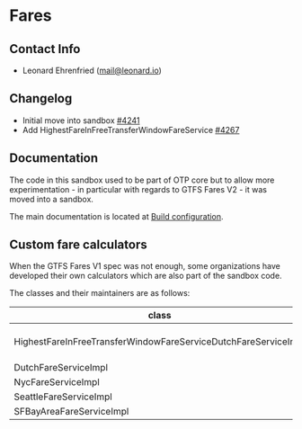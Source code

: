 # Fares

## Contact Info

- Leonard Ehrenfried ([mail@leonard.io](mailto:mail@leonard.io))

## Changelog

- Initial move into sandbox [#4241](https://github.com/opentripplanner/OpenTripPlanner/pull/4241)
- Add HighestFareInFreeTransferWindowFareService [#4267](https://github.com/opentripplanner/OpenTripPlanner/pull/4267)

## Documentation

The code in this sandbox used to be part of OTP core but to allow more experimentation - in 
particular with regards to GTFS Fares V2 - it was moved into a sandbox.

The main documentation is located at [Build configuration](../BuildConfiguration.md#fares-configuration).

## Custom fare calculators

When the GTFS Fares V1 spec was not enough, some organizations have developed their own calculators
which are also part of the sandbox code.

The classes and their maintainers are as follows:

| class                                                          | maintainer                                                 |
|----------------------------------------------------------------|------------------------------------------------------------|
| HighestFareInFreeTransferWindowFareServiceDutchFareServiceImpl | IBI Group ([David Emory](mailto:david.emory@ibigroup.com)) |
| DutchFareServiceImpl                                           | unknown                                                    |
| NycFareServiceImpl                                             | unknown                                                    |
| SeattleFareServiceImpl                                         | unknown                                                    |
| SFBayAreaFareServiceImpl                                       | unknown                                                    |

